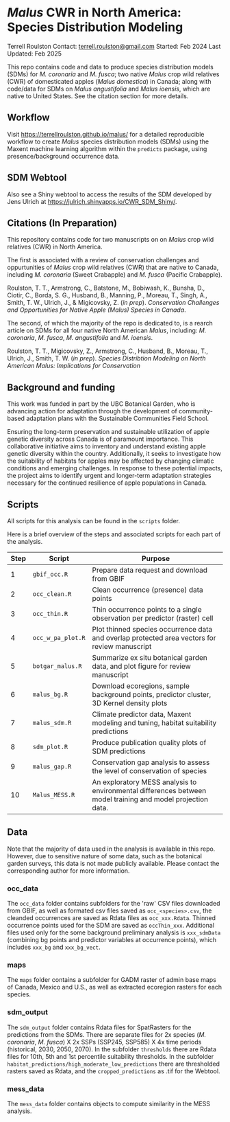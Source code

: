 # *Malus* CWR in North America: Species Distribution Modeling
Terrell Roulston
Contact: terrell.roulston@gmail.com
Started: Feb 2024
Last Updated: Feb 2025

This repo contains code and data to produce species distribution models (SDMs) for *M. coronaria* and *M. fusca*; two native *Malus* crop wild relatives (CWR) of domesticated apples (*Malus domestica*) in Canada; along with code/data for SDMs on *Malus angustifolia* and *Malus ioensis*, which are native to United States. See the citation section for more details.

## Workflow
Visit <https://terrellroulston.github.io/malus/> for a detailed reproducible workflow to create *Malus* species distribution models (SDMs) using the Maxent machine learning algorithm within the `predicts` package, using presence/background occurrence data.

## SDM Webtool
Also see a Shiny webtool to access the results of the SDM developed by Jens Ulrich at <https://julrich.shinyapps.io/CWR_SDM_Shiny/>.

## Citations (In Preparation)
This repository contains code for two manuscripts on on *Malus* crop wild relatives (CWR) in North America.

The first is associated with a review of conservation challenges and oppurtunities of *Malus* crop wild relatives (CWR) that are native to Canada, including *M. coronaria* (Sweet Crabapple) and *M. fusca* (Pacific Crabapple).

Roulston, T. T., Armstrong, C., Batstone, M., Bobiwash, K., Bunsha, D., Ciotir, C., Borda, S. G., Husband, B., Manning, P., Moreau, T., Singh, A., Smith, T. W., Ulrich, J., & Migicovsky, Z. (*in prep*). *Conservation Challenges and Opportunities for Native Apple (Malus) Species in Canada*.

The second, of which the majority of the repo is dedicated to, is a rearch article on SDMs for all four native North American *Malus*, including: *M. coronaria*, *M. fusca*, *M. angustifolia* and *M. ioensis*.

Roulston, T. T., Migicovsky, Z., Armstrong, C., Husband, B., Moreau, T., Ulrich, J., Smith, T. W. (*in prep*). *Species Distribtion Modeling on North American Malus: Implications for Conservation*

## Background and funding
This work was funded in part by the UBC Botanical Garden, who is advancing action for adaptation through the development of community-based adaptation plans with the Sustainable Communities Field School. 

Ensuring the long-term preservation and sustainable utilization of apple genetic diversity across Canada is of paramount importance. This collaborative initiative aims to inventory and understand existing apple genetic diversity within the country. Additionally, it seeks to investigate how the suitability of habitats for apples may be affected by changing climatic conditions and emerging challenges. In response to these potential impacts, the project aims to identify urgent and longer-term adaptation strategies necessary for the continued resilience of apple populations in Canada.

## Scripts
All scripts for this analysis can be found in the `scripts` folder. 

Here is a brief overview of the steps and associated scripts for each part of the analysis. 

Step| Script| Purpose
-| ---| --------
1| `gbif_occ.R` | Prepare data request and download from GBIF
2| `occ_clean.R` | Clean occurrence (presence) data points
3| `occ_thin.R` | Thin occurrence points to a single observation per predictor (raster) cell
4| `occ_w_pa_plot.R` | Plot thinned species occurrence data and overlap protected area vectors for review manuscript
5| `botgar_malus.R` | Summarize ex situ botanical garden data, and plot figure for review manuscript 
6| `malus_bg.R` | Download ecoregions, sample background points, predictor cluster, 3D Kernel density plots
7| `malus_sdm.R` | Climate predictor data, Maxent modeling and tuning, habitat suitability predictions
8| `sdm_plot.R` | Produce publication quality plots of SDM predictions
9| `malus_gap.R` | Conservation gap analysis to assess the level of conservation of species
10| `Malus_MESS.R` | An exploratory MESS analysis to  environmental differences between model training and model projection data.

## Data
Note that the majority of data used in the analysis is available in this repo. However, due to sensitive nature of some data, such as the botanical garden surveys, this data is not made publicly available. Please contact the corresponding author for more information.

### occ_data
The `occ_data` folder contains subfolders for the 'raw' CSV files downloaded from GBIF, as well as formated csv files saved as `occ_<species>.csv`, the cleanded occurrences are saved as Rdata files as `occ_xxx.Rdata`. Thinned occurrence points used for the SDM are saved as `occThin_xxx`. Additional files used only for the some background preliminary analysis is `xxx_sdmData` (combining bg points and predictor variables at occurrence points), which includes `xxx_bg` and `xxx_bg_vect`.

### maps
The `maps` folder contains a subfolder for GADM raster of admin base maps of Canada, Mexico and U.S., as well as extracted ecoregion rasters for each species.

### sdm_output
The `sdm_output` folder contains Rdata files for SpatRasters for the predictions from the SDMs. There are separate files for 2x species (*M. coronaria*, *M. fusca*) X 2x SSPs (SSP245, SSP585) X 4x time periods (historical, 2030, 2050, 2070). In the subfolder `thresholds` there are Rdata files for 10th, 5th and 1st percentile suitability thresholds. In the subfolder `habitat_predictions/high_moderate_low_predictions` there are thresholded rasters saved as Rdata, and the `cropped_predictions` as .tif for the Webtool.

### mess_data
The `mess_data` folder contains objects to compute similarity in the MESS analysis.

